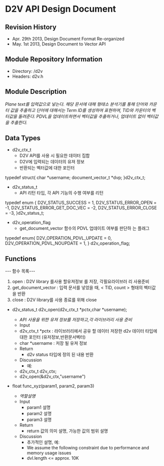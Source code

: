 D2V API Design Document
=======================

Revision History
----------------
- Apr. 29th 2013, Design Document Format Re-organized
- May. 1st 2013, Design Document to Vector API


Module Repository Information
-----------------------------
- Directory: <src>/d2v
- Headers: d2v.h


Module Description
------------------
<i>Plane text를 입력값으로 넣는다. 해당 문서에 대해 형태소 분석기를 통해 단어와 카운터 값을 추출하고 단어에 대해서는 Term ID를 생성하여 표현하여, TID와 카운터의 벡터값을 돌려준다. PDVL을 업데이트하면서 벡터값을 추출하거나, 업데이트 없이 벡터값을 추출한다.</i>

Data Types
----------
- d2v_ctx_t
	- D2V API를 사용 시 필요한 데이터 집합
	- D2V에 입력되는 데이터의 유져 정보
	- 반환되는 벡터값에 대한 포인터

<prev>
typedef struct{
	char *username;
	document_vector_t *dvp;
}d2v_ctx_t;
</prev>

- d2v_status_t
	- API 리턴 타입,  각 API 기능의 수행 여부를 리턴

<prev>
typedef enum {
	D2V_STATUS_SUCCESS = 1,
	D2V_STATUS_ERROR_OPEN = -1,
	D2V_STATUS_ERROR_GET_DOC_VEC = -2,
	D2V_STATUS_ERROR_CLOSE = -3,
}d2v_status_t;
</prev>

- d2v_operation_flag
	- get_document_vector 함수의 PDVL 업데이트 여부를 판단하 는 플래그

<prev>
typedef enum{
	D2V_OPERATION_PDVL_UPDATE = 0,
	D2V_OPERATION_PDVL_NOUPDATE = 1,
} d2v_operation_flag;
</prev>


Functions
---------
--- 함수 목록---
1. open : D2V library 를사용 할유져정보 를 저장,  각필요라이브러 리 사용준비
2. get_document_vector : 입력 문서를 넣었을 때, < TID, count > 형태의 벡터값을 반환
3. close : D2V library를 사용 종료를 위해 close

- d2v_status_t d2v_open(d2v_ctx_t *pctx,char *username);
    - <i>API 사용을 위한 유져 정보를 저장하고,각 라이브러리 사용 준비</i>
    - Input
	- d2v_ctx_t *pctx : 라이브러리에서 공유 할 데이터 저장한 d2v 데이터 타입에 대한 포인터 (유저정보,반환문서벡터)
	- char *username : 저장 될 유져 정보
    - Return
    	- d2v status 타입에 정의 된 내용 반환
    - Discussion
    	-  예:
	- d2v_ctx_t d2v_ctx;
	- d2v_open(&d2v_ctx,"username")

- float func_xyz(param1, param2, param3)
    - <i>역할설명</i>
    - Input
        - param1 설명
        - param2 설명
        - param3 설명
    - Return
        - return 값의 의미 설명, 가능한 값의 범위 설명
    - Discussion
        - 추가적인 설명, 예:
        - We assume the following constraint due to performance and memory usage issues 
        - dvl.length <= approx. 10K 

